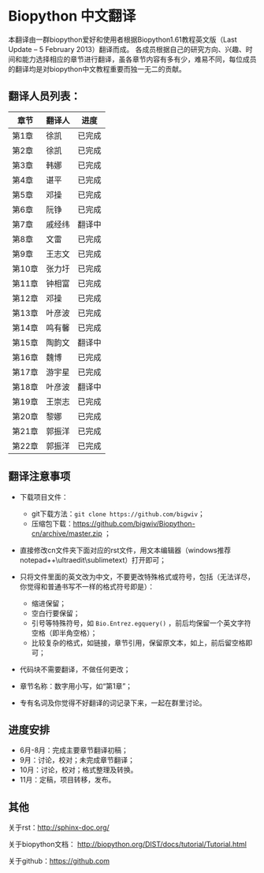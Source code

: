 # Biopython 中文翻译

本翻译由一群biopython爱好和使用者根据Biopython1.61教程英文版（Last Update – 5 February 2013）翻译而成。
各成员根据自己的研究方向、兴趣、时间和能力选择相应的章节进行翻译，虽各章节内容有多有少，难易不同，每位成员
的翻译均是对biopython中文教程重要而独一无二的贡献。

## 翻译人员列表：

| 章节   | 翻译人  | 进度 |
| ---- | ---- | ---- |
| 第1章  | 徐凯  | 已完成 |
| 第2章  | 徐凯  | 已完成 |
| 第3章  |   韩娜  |  已完成   |
| 第4章  |   谌平 |  已完成   |
| 第5章  | 邓操   |  已完成   |
| 第6章  | 阮铮   |   已完成 |
| 第7章  | 戚经纬 | 翻译中  |
| 第8章  | 文雷    | 已完成  |
| 第9章  | 王志文  | 已完成  |
| 第10章 | 张力圩  |已完成  |
| 第11章 | 钟相富  |已完成  |
| 第12章 | 邓操 | 已完成  |
| 第13章 | 叶彦波  | 已完成 |
| 第14章 | 鸣有馨  | 已完成 |
| 第15章 | 陶韵文  |   翻译中 |
| 第16章 | 魏博   | 已完成  |
| 第17章 | 游宇星 | 已完成  |
| 第18章 | 叶彦波 | 翻译中  |
| 第19章 | 王崇志 | 已完成  |
| 第20章 | 黎娜 | 已完成 |
| 第21章 | 郭振洋 | 已完成  |
| 第22章 | 郭振洋 | 已完成  |


## 翻译注意事项

- 下载项目文件：
   - git下载方法：`git clone https://github.com/bigwiv`；
   - 压缩包下载：https://github.com/bigwiv/Biopython-cn/archive/master.zip ；
- 直接修改cn文件夹下面对应的rst文件，用文本编辑器（windows推荐notepad++\ultraedit\sublimetext）打开即可；
- 只将文件里面的英文改为中文，不要更改特殊格式或符号，包括（无法详尽，你觉得和普通书写不一样的格式符号即是）：
   - 缩进保留；
   - 空白行要保留；
   - 引号等特殊符号，如 ``Bio.Entrez.egquery()`` ，前后均保留一个英文字符空格（即半角空格）；
   - 比较复杂的格式，如链接，章节引用，保留原文本，如上，前后留空格即可；

- 代码块不需要翻译，不做任何更改；
- 章节名称：数字用小写，如“第1章”；
- 专有名词及你觉得不好翻译的词记录下来，一起在群里讨论。

## 进度安排

- 6月-8月：完成主要章节翻译初稿；
- 9月：讨论，校对；未完成章节翻译；
- 10月：讨论，校对；格式整理及转换。
- 11月：定稿，项目转移，发布。

## 其他

关于rst：http://sphinx-doc.org/

关于biopython文档： http://biopython.org/DIST/docs/tutorial/Tutorial.html

关于github：https://github.com
